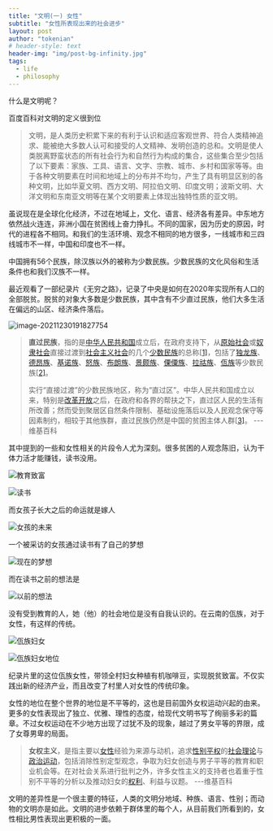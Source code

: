 ```yaml
---
title: "文明(一) 女性"
subtitle: "女性所表现出来的社会进步"
layout: post
author: "tokenian"
# header-style: text
header-img: "img/post-bg-infinity.jpg"
tags:
  - life
  - philosophy
---
```


什么是文明呢？

百度百科对文明的定义很到位

> 文明，是人类历史积累下来的有利于认识和适应客观世界、符合人类精神追求、能被绝大多数人认可和接受的人文精神、发明创造的总和。文明是使人类脱离野蛮状态的所有社会行为和自然行为构成的集合，这些集合至少包括了以下要素：家族、工具、语言、文字、宗教、城市、乡村和国家等等。由于各种文明要素在时间和地域上的分布并不均匀，产生了具有明显区别的各种文明，比如华夏文明、西方文明、阿拉伯文明、印度文明；波斯文明、大洋文明和东南亚文明等在某个文明要素上体现出独特性质的亚文明。

虽说现在是全球化化经济，不过在地域上，文化、语言、经济各有差异。中东地方依然战火连连，非洲小国在贫困线上奋力挣扎。不同的国家，因为历史的原因，时代的进程各不相同。和我们的生活环境、观念不相同的地方很多，一线城市和三四线城市不一样，中国和印度也不一样。

中国拥有56个民族，除汉族以外的被称为少数民族。少数民族的文化风俗和生活条件也和我们汉族不一样。

最近观看了一部纪录片《无穷之路》，记录了中央是如何在2020年实现所有人口的全部脱贫。脱贫的对象大多数是少数民族，其中含有不少直过民族，他们大多生活在偏远的山区、经济条件落后。

![image-20211230191827754](https://gitee.com/tokenian/images-bed/raw/master/img/image-20211230191827754.png)

> **直过民族**，指的是[中华人民共和国](https://zh.wikipedia.org/wiki/中华人民共和国)成立后，在政府支持下，从[原始社会](https://zh.wikipedia.org/wiki/原始社会)或[奴隶社会](https://zh.wikipedia.org/wiki/奴隶社会)直接过渡到[社会主义社会](https://zh.wikipedia.org/wiki/社会主义社会)的几个[少数民族](https://zh.wikipedia.org/wiki/少数民族)的总称[[1\]](https://zh.wikipedia.org/wiki/直过民族#cite_note-1)，包括了[独龙族](https://zh.wikipedia.org/wiki/独龙族)、[德昂族](https://zh.wikipedia.org/wiki/德昂族)、[基诺族](https://zh.wikipedia.org/wiki/基诺族)、[怒族](https://zh.wikipedia.org/wiki/怒族)、[布朗族](https://zh.wikipedia.org/wiki/布朗族)、[景颇族](https://zh.wikipedia.org/wiki/景颇族)、[傈僳族](https://zh.wikipedia.org/wiki/傈僳族)、[拉祜族](https://zh.wikipedia.org/wiki/拉祜族)、[佤族](https://zh.wikipedia.org/wiki/佤族)等少数民族[[2\]](https://zh.wikipedia.org/wiki/直过民族#cite_note-2)。
>
> 实行“直接过渡”的少数民族地区，称为“直过区”。中华人民共和国成立以来，特别是[改革开放](https://zh.wikipedia.org/wiki/改革开放)之后，在政府和各界的帮扶之下，直过区人民的生活有所改善；然而受到聚居区自然条件限制、基础设施落后以及人民观念保守等因素制约，相较于其他族群，直过民族仍然是中国的贫困主体人群[[3\]](https://zh.wikipedia.org/wiki/直过民族#cite_note-3)。                        ---维基百科

其中提到的一些和女性相关的片段令人尤为深刻。很多贫困的人观念陈旧，认为干体力活才能赚钱，读书没用。

![教育致富](https://gitee.com/tokenian/images-bed/raw/master/img/%E6%95%99%E8%82%B2%E8%87%B4%E5%AF%8C.jpg)

![读书](https://gitee.com/tokenian/images-bed/raw/master/img/3.png)

而女孩子长大之后的命运就是嫁人

![女孩的未来](https://gitee.com/tokenian/images-bed/raw/master/img/%E6%8B%BC%E6%8E%A5%E6%88%AA%E5%9B%BE.jpg)

一个被采访的女孩通过读书有了自己的梦想

![现在的梦想](https://gitee.com/tokenian/images-bed/raw/master/img/%E6%8B%BC%E6%8E%A5%E6%88%AA%E5%9B%BE%20(3).jpg)

而在读书之前的想法是

![以前的想法](https://gitee.com/tokenian/images-bed/raw/master/img/%E6%8B%BC%E6%8E%A5%E6%88%AA%E5%9B%BE%20(4).jpg)

没有受到教育的人，她（他）的社会地位是没有自我认识的。在云南的佤族，对于女性，有这样的传统。

![佤族妇女](https://gitee.com/tokenian/images-bed/raw/master/img/aa.jpg)

![佤族妇女地位](https://gitee.com/tokenian/images-bed/raw/master/img/bb.jpg)

纪录片里的这位佤族女性，带领全村妇女种植有机咖啡豆，实现脱贫致富。不仅实践出新的经济产业，而且改变了村里人对女性的传统印象。

女性的地位在整个世界的地位是不平等的，这也是目前国外女权运动兴起的由来。更多的女性表现出了独立、优雅、理性的态度，给现代文明书写了绚丽多彩的篇章。不过女权运动在不少地方出现了过犹不及的现象，越过了男女平等的界限，成了女尊男卑的局面。

> **女权主义**，是指主要以[女性](https://zh.wikipedia.org/wiki/女性)经验为来源与动机，追求[性别平权](https://zh.wikipedia.org/wiki/性別平權)的[社会理论](https://zh.wikipedia.org/w/index.php?title=社會理論&action=edit&redlink=1)与[政治运动](https://zh.wikipedia.org/wiki/政治運動)，包括消除性别定型观念，争取为妇女创造与男子平等的教育和职业机会等。在对社会关系进行批判之外，许多女性主义的支持者也着重于性别不平等的分析以及推动妇女的[权利](https://zh.wikipedia.org/wiki/權利)、利益与议题。                                         ---维基百科

文明的差异性是一个很主要的特征，人类的文明分地域、种族、语言、性别；而动物的文明亦是如此。文明的进步依赖于群体里的每个人，从目前我们所看到的，女性相比男性表现出更积极的一面。

